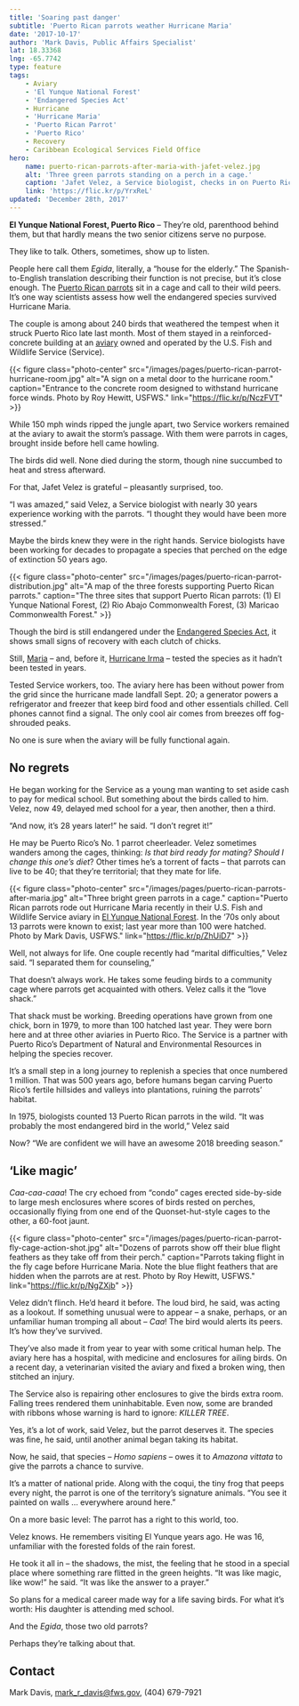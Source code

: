 ```yaml
---
title: 'Soaring past danger'
subtitle: 'Puerto Rican parrots weather Hurricane Maria'
date: '2017-10-17'
author: 'Mark Davis, Public Affairs Specialist'
lat: 18.33368
lng: -65.7742
type: feature
tags:
    - Aviary
    - 'El Yunque National Forest'
    - 'Endangered Species Act'
    - Hurricane
    - 'Hurricane Maria'
    - 'Puerto Rican Parrot'
    - 'Puerto Rico'
    - Recovery
    - Caribbean Ecological Services Field Office
hero:
    name: puerto-rican-parrots-after-maria-with-jafet-velez.jpg
    alt: 'Three green parrots standing on a perch in a cage.'
    caption: 'Jafet Velez, a Service biologist, checks in on Puerto Rican parrots in their aviary home. Despite damage from Hurricane Maria, “We are confident we will have an awesome 2018 breeding season,” he says. Photo by Mark Davis, USFWS.'
    link: 'https://flic.kr/p/YrxReL'
updated: 'December 28th, 2017'
---
```


**El Yunque National Forest, Puerto Rico** – They’re old, parenthood behind them, but that hardly means the two senior citizens serve no purpose. 

They like to talk. Others, sometimes, show up to listen.

People here call them _Egida_, literally, a “house for the elderly.” The Spanish-to-English translation describing their function is not precise, but it’s close enough. The [Puerto Rican parrots](https://ecos.fws.gov/ecp0/profile/speciesProfile?spcode=B00L) sit in a cage and call to their wild peers. It’s one way scientists assess how well the endangered species survived Hurricane Maria.

The couple is among about 240 birds that weathered the tempest when it struck Puerto Rico late last month. Most of them stayed in a reinforced-concrete building at an [aviary](https://www.fws.gov/aviary/AviaryFactSheetOpen.pdf) owned and operated by the U.S. Fish and Wildlife Service (Service).

{{< figure class="photo-center" src="/images/pages/puerto-rican-parrot-hurricane-room.jpg" alt="A sign on a metal door to the hurricane room." caption="Entrance to the concrete room designed to withstand hurricane force winds. Photo by Roy Hewitt, USFWS." link="https://flic.kr/p/NczFVT" >}}

While 150 mph winds ripped the jungle apart, two Service workers remained at the aviary to await the storm’s passage. With them were parrots in cages, brought inside before hell came howling.

The birds did well. None died during the storm, though nine succumbed to heat and stress afterward. 

For that, Jafet Velez is grateful – pleasantly surprised, too.

“I was amazed,” said Velez, a Service biologist with nearly 30 years experience working with the parrots. “I thought they would have been more stressed.”

Maybe the birds knew they were in the right hands. Service biologists have been working for decades to propagate a species that perched on the edge of extinction 50 years ago. 

{{< figure class="photo-center" src="/images/pages/puerto-rican-parrot-distribution.jpg" alt="A map of the three forests supporting Puerto Rican parrots." caption="The three sites that support Puerto Rican parrots: (1) El Yunque National Forest, (2)	Rio Abajo Commonwealth Forest, (3)	Maricao Commonwealth Forest." >}}

Though the bird is still endangered under the [Endangered Species Act](/endangered-species-act), it shows small signs of recovery with each clutch of chicks. 

Still, [Maria](/tags/hurricane-maria) – and, before it, [Hurricane Irma](/tags/hurricane-irma) – tested the species as it hadn’t been tested in years.

Tested Service workers, too. The aviary here has been without power from the grid since the hurricane made landfall Sept. 20; a generator powers a refrigerator and freezer that keep bird food and other essentials chilled. Cell phones cannot find a signal. The only cool air comes from breezes off fog-shrouded peaks.

No one is sure when the aviary will be fully functional again.

## No regrets

He began working for the Service as a young man wanting to set aside cash to pay for medical school. But something about the birds called to him. Velez, now 49, delayed med school for a year, then another, then a third.

“And now, it’s 28 years later!” he said. “I don’t regret it!”

He may be Puerto Rico’s No. 1 parrot cheerleader. Velez sometimes wanders among the cages, thinking: _Is that bird ready for mating? Should I change this one’s diet_? Other times he’s a torrent of facts – that parrots can live to be 40; that they’re territorial; that they mate for life.

{{< figure class="photo-center" src="/images/pages/puerto-rican-parrots-after-maria.jpg" alt="Three bright green parrots in a cage." caption="Puerto Rican parrots rode out Hurricane Maria recently in their U.S. Fish and Wildlife Service aviary in [El Yunque National Forest](https://www.fs.usda.gov/elyunque). In the ‘70s only about 13 parrots were known to exist; last year more than 100 were hatched. Photo by Mark Davis, USFWS." link="https://flic.kr/p/ZhUiD7" >}}

Well, not always for life. One couple recently had “marital difficulties,” Velez said. “I separated them for counseling,”

That doesn’t always work. He takes some feuding birds to a community cage where parrots get acquainted with others. Velez calls it the “love shack.”

That shack must be working. Breeding operations have grown from one chick, born in 1979, to more than 100 hatched last year. They were born here and at three other aviaries in Puerto Rico. The Service is a partner with Puerto Rico’s Department of Natural and Environmental Resources in helping the species recover. 

It’s a small step in a long journey to replenish a species that once numbered 1 million. That was 500 years ago, before humans began carving Puerto Rico’s fertile hillsides and valleys into plantations, ruining the parrots’ habitat.

In 1975, biologists counted 13 Puerto Rican parrots in the wild. “It was probably the most endangered bird in the world,” Velez said

Now? “We are confident we will have an awesome 2018 breeding season.”

## ‘Like magic’

_Caa-caa-caaa_! The cry echoed from “condo” cages erected side-by-side to large mesh enclosures where scores of birds rested on perches, occasionally flying from one end of the Quonset-hut-style cages to the other, a 60-foot jaunt.

{{< figure class="photo-center" src="/images/pages/puerto-rican-parrot-fly-cage-action-shot.jpg" alt="Dozens of parrots show off their blue flight feathers as they take off from their perch." caption="Parrots taking flight in the fly cage before Hurricane Maria. Note the blue flight feathers that are hidden when the parrots are at rest. Photo by Roy Hewitt, USFWS." link="https://flic.kr/p/NgZXjb" >}}

Velez didn’t flinch. He’d heard it before. The loud bird, he said, was acting as a lookout. If something unusual were to appear – a snake, perhaps, or an unfamiliar human tromping all about – _Caa_! The bird would alerts its peers. It’s how they’ve survived.

They’ve also made it from year to year with some critical human help. The aviary here has a hospital, with medicine and enclosures for ailing birds. On a recent day, a veterinarian visited the aviary and fixed a broken wing, then stitched an injury.

The Service also is repairing other enclosures to give the birds extra room. Falling trees rendered them uninhabitable. Even now, some are branded with ribbons whose warning is hard to ignore: _KILLER TREE_.

Yes, it’s a lot of work, said Velez, but the parrot deserves it. The species was fine, he said, until another animal began taking its habitat.

Now, he said, that species – _Homo sapiens_ – owes it to _Amazona vittata_ to give the parrots a chance to survive.

It’s a matter of national pride. Along with the coqui, the tiny frog that peeps every night, the parrot is one of the territory’s signature animals. “You see it painted on walls … everywhere around here.”

On a more basic level: The parrot has a right to this world, too. 

Velez knows. He remembers visiting El Yunque years ago. He was 16, unfamiliar with the forested folds of the rain forest. 

He took it all in – the shadows, the mist, the feeling that he stood in a special place where something rare flitted in the green heights. “It was like magic, like wow!” he said. “It was like the answer to a prayer.”

So plans for a medical career made way for a life saving birds. For what it’s worth: His daughter is attending med school. 

And the _Egida_, those two old parrots? 

Perhaps they’re talking about that.

## Contact

Mark Davis, [mark_r_davis@fws.gov](mailto:mark_r_davis@fws.gov), (404) 679-7921  
